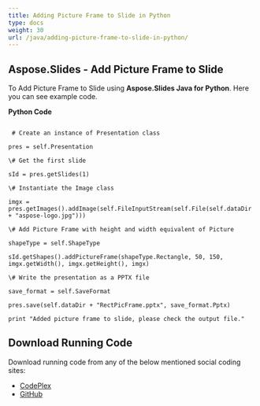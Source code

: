 ```yaml
---
title: Adding Picture Frame to Slide in Python
type: docs
weight: 30
url: /java/adding-picture-frame-to-slide-in-python/
---
```


## **Aspose.Slides - Add Picture Frame to Slide**
To Add Picture Frame to Slide using **Aspose.Slides Java for Python**. Here you can see example code.

**Python Code**

```

 # Create an instance of Presentation class

pres = self.Presentation

\# Get the first slide

sId = pres.getSlides(1)

\# Instantiate the Image class

imgx = pres.getImages().addImage(self.FileInputStream(self.File(self.dataDir + "aspose-logo.jpg")))

\# Add Picture Frame with height and width equivalent of Picture

shapeType = self.ShapeType

sId.getShapes().addPictureFrame(shapeType.Rectangle, 50, 150, imgx.getWidth(), imgx.getHeight(), imgx)

\# Write the presentation as a PPTX file

save_format = self.SaveFormat

pres.save(self.dataDir + "RectPicFrame.pptx", save_format.Pptx)

print "Added picture frame to slide, please check the output file."

```
## **Download Running Code**
Download running code from any of the below mentioned social coding sites:

- [CodePlex](https://asposeslidesjavapython.codeplex.com/releases/view/620922)
- [GitHub](https://github.com/aspose-slides/Aspose.Slides-for-Java/releases/tag/Aspose.Slides_Java_for_Python-v1.0)
